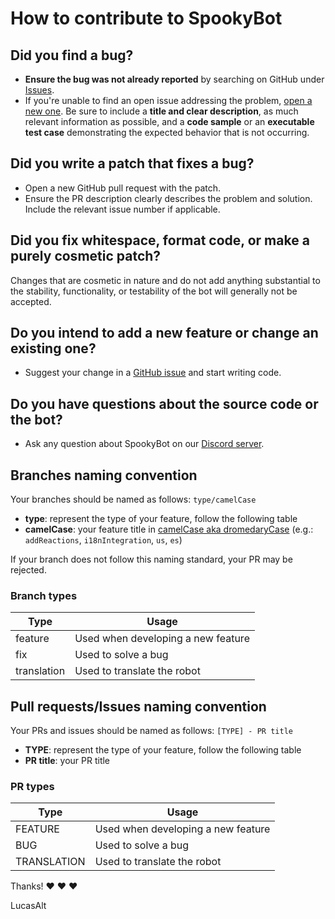 # How to contribute to SpookyBot

## **Did you find a bug?**

* **Ensure the bug was not already reported** by searching on GitHub under [Issues](https://github.com/LucasCtrl/spookyBot/issues).
* If you're unable to find an open issue addressing the problem, [open a new one](https://github.com/LucasCtrl/spookyBot/issues/new). Be sure to include a **title and clear description**, as much relevant information as possible, and a **code sample** or an **executable test case** demonstrating the expected behavior that is not occurring.

## **Did you write a patch that fixes a bug?**

* Open a new GitHub pull request with the patch.
* Ensure the PR description clearly describes the problem and solution. Include the relevant issue number if applicable.

## **Did you fix whitespace, format code, or make a purely cosmetic patch?**

Changes that are cosmetic in nature and do not add anything substantial to the stability, functionality, or testability of the bot will generally not be accepted.

## **Do you intend to add a new feature or change an existing one?**

* Suggest your change in a [GitHub issue](https://github.com/LucasCtrl/spookyBot/issues) and start writing code.

## **Do you have questions about the source code or the bot?**

* Ask any question about SpookyBot on our [Discord server](https://discord.gg/nEDcagb).


## **Branches naming convention**

Your branches should be named as follows:
`type/camelCase`

* **type**: represent the type of your feature, follow the following table
* **camelCase**: your feature title in [camelCase aka dromedaryCase](https://en.wikipedia.org/wiki/Camel_case) (e.g.: `addReactions`, `i18nIntegration`, `us`, `es`)

If your branch does not follow this naming standard, your PR may be rejected.

### Branch types

| Type | Usage |
| ----- | ----- |
| feature | Used when developing a new feature |
| fix | Used to solve a bug |
| translation | Used to translate the robot |

## **Pull requests/Issues naming convention**

Your PRs and issues should be named as follows:
`[TYPE] - PR title`

* **TYPE**: represent the type of your feature, follow the following table
* **PR title**: your PR title

### PR types

| Type | Usage |
| ----- | ----- |
| FEATURE | Used when developing a new feature |
| BUG | Used to solve a bug |
| TRANSLATION | Used to translate the robot |


Thanks! :heart: :heart: :heart:

LucasAlt
